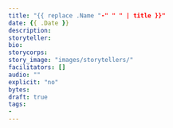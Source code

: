 ```yaml
---
title: "{{ replace .Name "-" " " | title }}"
date: {{ .Date }}
description:
storyteller:
bio:
storycorps:
story_image: "images/storytellers/"
facilitators: []
audio: ""
explicit: "no"
bytes:
draft: true
tags:
-
---
```


